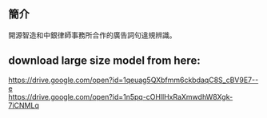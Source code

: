 ## 簡介
開源智造和中銀律師事務所合作的廣告詞句違規辨識。  


## download large size model from here:
https://drive.google.com/open?id=1qeuag5QXbfmm6ckbdaqC8S_cBV9E7--e  
https://drive.google.com/open?id=1n5pq-cOHllHxRaXmwdhW8Xgk-7iCNMLq  
